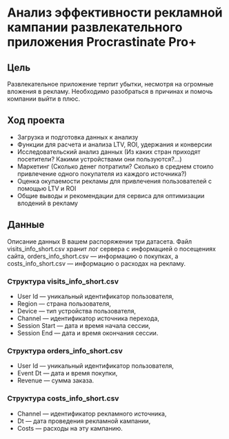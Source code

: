 # Анализ эффективности рекламной кампании развлекательного приложения Procrastinate Pro+

## Цель
Развлекательное приложение терпит убытки, несмотря на огромные вложения в рекламу. Необходимо разобраться в причинах и помочь компании выйти в плюс.

## Ход проекта

  * Загрузка и подготовка данных к анализу
  * Функции для расчета и анализа LTV, ROI, удержания и конверсии
  * Исследовательский анализ данных (Из каких стран приходят посетители? Какими устройствами они пользуются?...)
  * Маркетинг (Сколько денег потратили? Сколько в среднем стоило привлечение одного покупателя из каждого источника?)
  * Оценка окупаемости рекламы для привлечения пользователей с помощью LTV и ROI
  * Общие выводы и рекомендации для сервиса для оптимизации влодений в рекламу

## Данные

Описание данных
В вашем распоряжении три датасета. Файл visits_info_short.csv хранит лог сервера с информацией о посещениях сайта, orders_info_short.csv — информацию о покупках, а costs_info_short.csv — информацию о расходах на рекламу.

### Структура visits_info_short.csv
  * User Id — уникальный идентификатор пользователя,
  * Region — страна пользователя,
  * Device — тип устройства пользователя,
  * Channel — идентификатор источника перехода,
  * Session Start — дата и время начала сессии,
  * Session End — дата и время окончания сессии.

### Структура orders_info_short.csv
  * User Id — уникальный идентификатор пользователя,
  * Event Dt — дата и время покупки,
  * Revenue — сумма заказа.

### Структура costs_info_short.csv
  * Channel — идентификатор рекламного источника,
  * Dt — дата проведения рекламной кампании,
  * Costs — расходы на эту кампанию.


